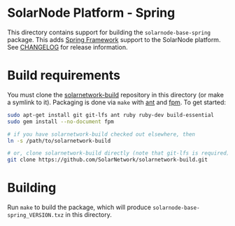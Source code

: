 # SolarNode Platform - Spring

This directory contains support for building the `solarnode-base-spring` package. This adds
[Spring Framework][spring] support to the SolarNode platform. See [CHANGELOG](./CHANGELOG.md) for
release information.

# Build requirements

You must clone the [solarnetwork-build][sn-build] repository in this directory (or make a symlink
to it). Packaging is done via `make` with [ant][ant] and [fpm][fpm]. To get started:

```sh
sudo apt-get install git git-lfs ant ruby ruby-dev build-essential
sudo gem install --no-document fpm

# if you have solarnetwork-build checked out elsewhere, then
ln -s /path/to/solarnetwork-build

# or, clone solarnetwork-build directly (note that git-lfs is required)
git clone https://github.com/SolarNetwork/solarnetwork-build.git
```

# Building

Run `make` to build the package, which will produce `solarnode-base-spring_VERSION.txz` in
this directory.

[ant]: https://ant.apache.org/
[fpm]: https://github.com/jordansissel/fpm
[spring]: https://spring.io/projects/spring-framework
[sn-build]: https://github.com/SolarNetwork/solarnetwork-build/
